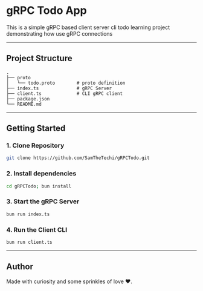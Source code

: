 # gRPC Todo App

This is a simple gRPC based client server cli todo learning project demonstrating how use gRPC connections

---

## Project Structure

``` 
.
├── proto
│   └── todo.proto        # proto definition
├── index.ts              # gRPC Server
├── client.ts             # CLI gRPC client
├── package.json
└── README.md
```

---

## Getting Started

### 1. Clone Repository

``` bash
git clone https://github.com/SamTheTechi/gRPCTodo.git
```

### 2. Install dependencies

``` bash
cd gRPCTodo; bun install
```

### 3. Start the gRPC Server

``` bash
bun run index.ts
```

### 4. Run the Client CLI

``` bash
bun run client.ts
```

---

## Author

Made with curiosity and some sprinkles of love ♥️.


